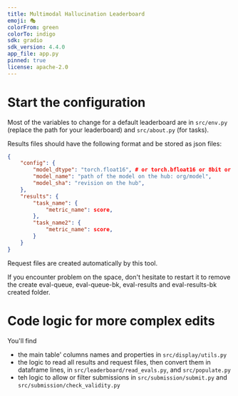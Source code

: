 ```yaml
---
title: Multimodal Hallucination Leaderboard
emoji: 🎭
colorFrom: green
colorTo: indigo
sdk: gradio
sdk_version: 4.4.0
app_file: app.py
pinned: true
license: apache-2.0
---
```


# Start the configuration

Most of the variables to change for a default leaderboard are in `src/env.py` (replace the path for your leaderboard) and `src/about.py` (for tasks).

Results files should have the following format and be stored as json files:
```json
{
    "config": {
        "model_dtype": "torch.float16", # or torch.bfloat16 or 8bit or 4bit
        "model_name": "path of the model on the hub: org/model",
        "model_sha": "revision on the hub",
    },
    "results": {
        "task_name": {
            "metric_name": score,
        },
        "task_name2": {
            "metric_name": score,
        }
    }
}
```

Request files are created automatically by this tool.

If you encounter problem on the space, don't hesitate to restart it to remove the create eval-queue, eval-queue-bk, eval-results and eval-results-bk created folder.

# Code logic for more complex edits

You'll find 
- the main table' columns names and properties in `src/display/utils.py`
- the logic to read all results and request files, then convert them in dataframe lines, in `src/leaderboard/read_evals.py`, and `src/populate.py`
- teh logic to allow or filter submissions in `src/submission/submit.py` and `src/submission/check_validity.py`